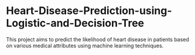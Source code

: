 # Heart-Disease-Prediction-using-Logistic-and-Decision-Tree
This project aims to predict the likelihood of heart disease in patients based on various medical attributes using machine learning techniques. 
